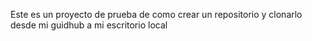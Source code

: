 Este es un proyecto de prueba de como crear un repositorio y clonarlo desde mi guidhub a mi escritorio local 